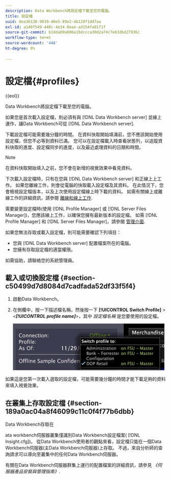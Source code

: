 ```yaml
---
description: Data Workbench將設定檔下載至您的電腦。
title: 設定檔
uuid: 8ea36138-9839-40e5-89e2-4b120f1dd7aa
exl-id: a140f549-448c-4e34-8eae-ad154fa01f1f
source-git-commit: b1dda69a606a16dccca30d2a74c7e63dbd27936c
workflow-type: tm+mt
source-wordcount: '448'
ht-degree: 0%

---
```


# 設定檔{#profiles}

{{eol}}

Data Workbench將設定檔下載至您的電腦。

如果您是首次載入設定檔，則必須有與 [!DNL Data Workbench server] 並線上運作，讓Data Workbench可從 [!DNL Data Workbench server].

下載設定檔可能需要幾分鐘的時間。 在資料快取開始填滿前，您不應該開始使用設定檔，但您不必等到資料已滿。 您可以在設定檔載入時查看狀態列，以追蹤資料快取的進度、設定檔同步的進度，以及最近處理資料的日期和時間。

>[!NOTE]
>
>在資料快取開始填入之前，您不會在新增的視覺效果中看見資料。

下次載入設定檔時，只有在您與 [!DNL Data Workbench server] 和正線上上工作。 如果您離線工作，則會從電腦的快取載入設定檔及其資料。 在此情況下，您會檢視設定檔版本，以及上次使用設定檔線上時下載的資料。 如需有關線上或離線工作的詳細資訊，請參閱 [離線和線上工作](../../home/c-get-started/c-off-on.md#concept-cef8758ede044b18b3558376c5eb9f54).

需要變更設定檔時(使用 [!DNL Profile Manager] 或 [!DNL Server Files Manager])，您應該線上工作，以確保您擁有最新版本的設定檔。 如需 [!DNL Profile Manager] 和 [!DNL Server Files Manager]，請參閱 [管理介面](../../home/c-get-started/c-admin-intrf/c-admin-intrf.md#concept-855c1a91e1a948969fab592adca15f74).

如果您無法存取或載入設定檔，則可能需要確認下列項目：

* 您與 [!DNL Data Workbench server] 配置檔案所在的電腦。
* 您擁有存取設定檔的適當權限。

如需協助，請聯絡您的系統管理員。

## 載入或切換設定檔 {#section-c50499d7d8084d7cadfada52df33f5f4}

1. 啟動Data Workbench。
1. 在側欄中，按一下描述檔名稱，然後按一下 **[!UICONTROL Switch Profile]** > *&lt;**[!UICONTROL profile name]**>*，其中 *設定檔名稱* 是您要使用的設定檔。

   ![](assets/sidebar_profile.png)

如果這是您第一次載入選取的設定檔，可能需要幾分鐘的時間才能下載足夠的資料來填入視覺效果。

## 在叢集上存取設定檔 {#section-189a0ac04a8f46099c11c0f4f77b6dbb}

Data Workbench存取在

ata workbench伺服器叢集僅識別Data Workbench設定檔案( [!DNL Insight.cfg])。 從Data Workbench使用者的觀點來看，設定檔只能在一個Data Workbench伺服器(主Data Workbench伺服器)上存取。 不過，來自分析師的查詢請求可以導向至叢集中的任何Data Workbench伺服器。

有關在Data Workbench伺服器群集上運行的配置檔案的詳細資訊，請參見 *《伺服器產品安裝與管理指南》*.
